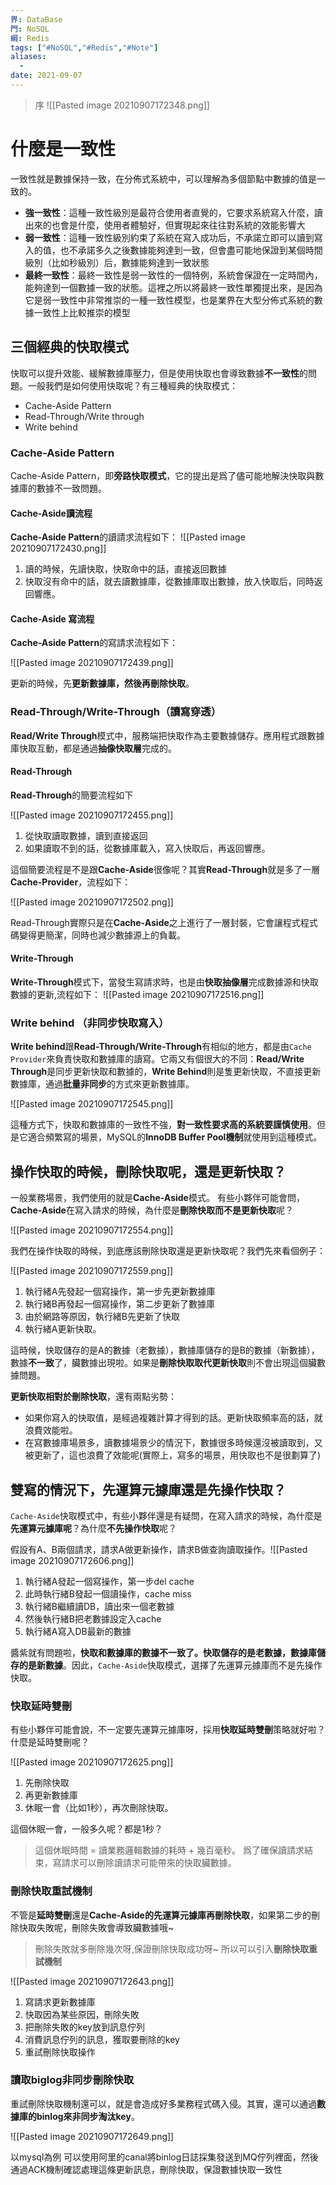 ```yaml
---
界: DataBase
門: NoSQL
綱: Redis
tags: ["#NoSQL","#Redis","#Note"]
aliases:
  - 
date: 2021-09-07
---
```

> 序
![[Pasted image 20210907172348.png]]

# 什麼是一致性
一致性就是數據保持一致，在分佈式系統中，可以理解為多個節點中數據的值是一致的。

-   **強一致性**：這種一致性級別是最符合使用者直覺的，它要求系統寫入什麼，讀出來的也會是什麼，使用者體驗好，但實現起來往往對系統的效能影響大
-   **弱一致性**：這種一致性級別約束了系統在寫入成功后，不承諾立即可以讀到寫入的值，也不承諾多久之後數據能夠達到一致，但會盡可能地保證到某個時間級別（比如秒級別）后，數據能夠達到一致狀態
-   **最終一致性**：最終一致性是弱一致性的一個特例，系統會保證在一定時間內，能夠達到一個數據一致的狀態。這裡之所以將最終一致性單獨提出來，是因為它是弱一致性中非常推崇的一種一致性模型，也是業界在大型分佈式系統的數據一致性上比較推崇的模型

## 三個經典的快取模式

快取可以提升效能、緩解數據庫壓力，但是使用快取也會導致數據**不一致性**的問題。一般我們是如何使用快取呢？有三種經典的快取模式：

-   Cache-Aside Pattern
-   Read-Through/Write through
-   Write behind

### Cache-Aside Pattern

Cache-Aside Pattern，即**旁路快取模式**，它的提出是爲了儘可能地解決快取與數據庫的數據不一致問題。

#### Cache-Aside讀流程

**Cache-Aside Pattern**的讀請求流程如下：
![[Pasted image 20210907172430.png]]

1.  讀的時候，先讀快取，快取命中的話，直接返回數據
2.  快取沒有命中的話，就去讀數據庫，從數據庫取出數據，放入快取后，同時返回響應。

#### Cache-Aside 寫流程

**Cache-Aside Pattern**的寫請求流程如下：

![[Pasted image 20210907172439.png]]

更新的時候，先**更新數據庫，然後再刪除快取**。

### Read-Through/Write-Through（讀寫穿透）

**Read/Write Through**模式中，服務端把快取作為主要數據儲存。應用程式跟數據庫快取互動，都是通過**抽像快取層**完成的。

#### Read-Through

**Read-Through**的簡要流程如下

![[Pasted image 20210907172455.png]]

1.  從快取讀取數據，讀到直接返回
2.  如果讀取不到的話，從數據庫載入，寫入快取后，再返回響應。

這個簡要流程是不是跟**Cache-Aside**很像呢？其實**Read-Through**就是多了一層**Cache-Provider**，流程如下：

![[Pasted image 20210907172502.png]]

Read-Through實際只是在**Cache-Aside**之上進行了一層封裝，它會讓程式程式碼變得更簡潔，同時也減少數據源上的負載。

#### Write-Through

**Write-Through**模式下，當發生寫請求時，也是由**快取抽像層**完成數據源和快取數據的更新,流程如下： 
![[Pasted image 20210907172516.png]]

### Write behind （非同步快取寫入）

**Write behind**跟**Read-Through/Write-Through**有相似的地方，都是由`Cache Provider`來負責快取和數據庫的讀寫。它兩又有個很大的不同：**Read/Write Through**是同步更新快取和數據的，**Write Behind**則是隻更新快取，不直接更新數據庫，通過**批量非同步**的方式來更新數據庫。

![[Pasted image 20210907172545.png]]

這種方式下，快取和數據庫的一致性不強，**對一致性要求高的系統要謹慎使用**。但是它適合頻繁寫的場景，MySQL的**InnoDB Buffer Pool機制**就使用到這種模式。

## 操作快取的時候，刪除快取呢，還是更新快取？

一般業務場景，我們使用的就是**Cache-Aside**模式。 有些小夥伴可能會問， **Cache-Aside**在寫入請求的時候，為什麼是**刪除快取而不是更新快取**呢？

![[Pasted image 20210907172554.png]]

我們在操作快取的時候，到底應該刪除快取還是更新快取呢？我們先來看個例子：

![[Pasted image 20210907172559.png]]

1.  執行緒A先發起一個寫操作，第一步先更新數據庫
2.  執行緒B再發起一個寫操作，第二步更新了數據庫
3.  由於網路等原因，執行緒B先更新了快取
4.  執行緒A更新快取。

這時候，快取儲存的是A的數據（老數據），數據庫儲存的是B的數據（新數據），數據**不一致**了，臟數據出現啦。如果是**刪除快取取代更新快取**則不會出現這個臟數據問題。

**更新快取相對於刪除快取**，還有兩點劣勢：

-   如果你寫入的快取值，是經過複雜計算才得到的話。更新快取頻率高的話，就浪費效能啦。
-   在寫數據庫場景多，讀數據場景少的情況下，數據很多時候還沒被讀取到，又被更新了，這也浪費了效能呢(實際上，寫多的場景，用快取也不是很劃算了)

## 雙寫的情況下，先運算元據庫還是先操作快取？

`Cache-Aside`快取模式中，有些小夥伴還是有疑問，在寫入請求的時候，為什麼是**先運算元據庫呢**？為什麼**不先操作快取**呢？

假設有A、B兩個請求，請求A做更新操作，請求B做查詢讀取操作。![[Pasted image 20210907172606.png]]

1.  執行緒A發起一個寫操作，第一步del cache
2.  此時執行緒B發起一個讀操作，cache miss
3.  執行緒B繼續讀DB，讀出來一個老數據
4.  然後執行緒B把老數據設定入cache
5.  執行緒A寫入DB最新的數據

醬紫就有問題啦，**快取和數據庫的數據不一致了。快取儲存的是老數據，數據庫儲存的是新數據**。因此，`Cache-Aside`快取模式，選擇了先運算元據庫而不是先操作快取。

### 快取延時雙刪

有些小夥伴可能會說，不一定要先運算元據庫呀，採用**快取延時雙刪**策略就好啦？什麼是延時雙刪呢？

![[Pasted image 20210907172625.png]]

1.  先刪除快取
2.  再更新數據庫
3.  休眠一會（比如1秒），再次刪除快取。

這個休眠一會，一般多久呢？都是1秒？

> 這個休眠時間 = 讀業務邏輯數據的耗時 + 幾百毫秒。 爲了確保讀請求結束，寫請求可以刪除讀請求可能帶來的快取臟數據。

### 刪除快取重試機制

不管是**延時雙刪**還是**Cache-Aside的先運算元據庫再刪除快取**，如果第二步的刪除快取失敗呢，刪除失敗會導致臟數據哦~

> 刪除失敗就多刪除幾次呀,保證刪除快取成功呀~ 所以可以引入**刪除快取重試機制**

![[Pasted image 20210907172643.png]]

1.  寫請求更新數據庫
2.  快取因為某些原因，刪除失敗
3.  把刪除失敗的key放到訊息佇列
4.  消費訊息佇列的訊息，獲取要刪除的key
5.  重試刪除快取操作

### 讀取biglog非同步刪除快取

重試刪除快取機制還可以，就是會造成好多業務程式碼入侵。其實，還可以通過**數據庫的binlog來非同步淘汰key**。

![[Pasted image 20210907172649.png]]

以mysql為例 可以使用阿里的canal將binlog日誌採集發送到MQ佇列裡面，然後通過ACK機制確認處理這條更新訊息，刪除快取，保證數據快取一致性
